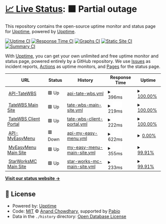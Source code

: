 # [📈 Live Status](https://upptime.github.io/upptime): <!--live status--> **🟧 Partial outage**

This repository contains the open-source uptime monitor and status page for [Upptime](https://upptime.js.org), powered by [Upptime](https://github.com/upptime/upptime).

[![Uptime CI](https://github.com/upptime/upptime/workflows/Uptime%20CI/badge.svg)](https://github.com/upptime/upptime/actions?query=workflow%3A%22Uptime+CI%22)
[![Response Time CI](https://github.com/upptime/upptime/workflows/Response%20Time%20CI/badge.svg)](https://github.com/upptime/upptime/actions?query=workflow%3A%22Response+Time+CI%22)
[![Graphs CI](https://github.com/upptime/upptime/workflows/Graphs%20CI/badge.svg)](https://github.com/upptime/upptime/actions?query=workflow%3A%22Graphs+CI%22)
[![Static Site CI](https://github.com/upptime/upptime/workflows/Static%20Site%20CI/badge.svg)](https://github.com/upptime/upptime/actions?query=workflow%3A%22Static+Site+CI%22)
[![Summary CI](https://github.com/upptime/upptime/workflows/Summary%20CI/badge.svg)](https://github.com/upptime/upptime/actions?query=workflow%3A%22Summary+CI%22)

With [Upptime](https://upptime.js.org), you can get your own unlimited and free uptime monitor and status page, powered entirely by a GitHub repository. We use [Issues](https://github.com/upptime/upptime/issues) as incident reports, [Actions](https://github.com/upptime/upptime/actions) as uptime monitors, and [Pages](https://upptime.github.io/upptime) for the status page.

<!--start: status pages-->
<!-- This summary is generated by Upptime (https://github.com/upptime/upptime) -->
<!-- Do not edit this manually, your changes will be overwritten -->
<!-- prettier-ignore -->
| URL | Status | History | Response Time | Uptime |
| --- | ------ | ------- | ------------- | ------ |
| <img alt="" src="https://icons.duckduckgo.com/ip3/api.tatewbs.com.ico" height="13"> [API-TateWBS](https://api.tatewbs.com) | 🟩 Up | [api-tate-wbs.yml](https://github.com/TateFowble/upptime/commits/HEAD/history/api-tate-wbs.yml) | <details><summary><img alt="Response time graph" src="./graphs/api-tate-wbs/response-time-week.png" height="20"> 396ms</summary><br><a href="https://status.tatewbs.com/history/api-tate-wbs"><img alt="Response time 395" src="https://img.shields.io/endpoint?url=https%3A%2F%2Fraw.githubusercontent.com%2FTateFowble%2Fupptime%2FHEAD%2Fapi%2Fapi-tate-wbs%2Fresponse-time.json"></a><br><a href="https://status.tatewbs.com/history/api-tate-wbs"><img alt="24-hour response time 431" src="https://img.shields.io/endpoint?url=https%3A%2F%2Fraw.githubusercontent.com%2FTateFowble%2Fupptime%2FHEAD%2Fapi%2Fapi-tate-wbs%2Fresponse-time-day.json"></a><br><a href="https://status.tatewbs.com/history/api-tate-wbs"><img alt="7-day response time 396" src="https://img.shields.io/endpoint?url=https%3A%2F%2Fraw.githubusercontent.com%2FTateFowble%2Fupptime%2FHEAD%2Fapi%2Fapi-tate-wbs%2Fresponse-time-week.json"></a><br><a href="https://status.tatewbs.com/history/api-tate-wbs"><img alt="30-day response time 395" src="https://img.shields.io/endpoint?url=https%3A%2F%2Fraw.githubusercontent.com%2FTateFowble%2Fupptime%2FHEAD%2Fapi%2Fapi-tate-wbs%2Fresponse-time-month.json"></a><br><a href="https://status.tatewbs.com/history/api-tate-wbs"><img alt="1-year response time 395" src="https://img.shields.io/endpoint?url=https%3A%2F%2Fraw.githubusercontent.com%2FTateFowble%2Fupptime%2FHEAD%2Fapi%2Fapi-tate-wbs%2Fresponse-time-year.json"></a></details> | <details><summary><a href="https://status.tatewbs.com/history/api-tate-wbs">100.00%</a></summary><a href="https://status.tatewbs.com/history/api-tate-wbs"><img alt="All-time uptime 100.00%" src="https://img.shields.io/endpoint?url=https%3A%2F%2Fraw.githubusercontent.com%2FTateFowble%2Fupptime%2FHEAD%2Fapi%2Fapi-tate-wbs%2Fuptime.json"></a><br><a href="https://status.tatewbs.com/history/api-tate-wbs"><img alt="24-hour uptime 100.00%" src="https://img.shields.io/endpoint?url=https%3A%2F%2Fraw.githubusercontent.com%2FTateFowble%2Fupptime%2FHEAD%2Fapi%2Fapi-tate-wbs%2Fuptime-day.json"></a><br><a href="https://status.tatewbs.com/history/api-tate-wbs"><img alt="7-day uptime 100.00%" src="https://img.shields.io/endpoint?url=https%3A%2F%2Fraw.githubusercontent.com%2FTateFowble%2Fupptime%2FHEAD%2Fapi%2Fapi-tate-wbs%2Fuptime-week.json"></a><br><a href="https://status.tatewbs.com/history/api-tate-wbs"><img alt="30-day uptime 100.00%" src="https://img.shields.io/endpoint?url=https%3A%2F%2Fraw.githubusercontent.com%2FTateFowble%2Fupptime%2FHEAD%2Fapi%2Fapi-tate-wbs%2Fuptime-month.json"></a><br><a href="https://status.tatewbs.com/history/api-tate-wbs"><img alt="1-year uptime 100.00%" src="https://img.shields.io/endpoint?url=https%3A%2F%2Fraw.githubusercontent.com%2FTateFowble%2Fupptime%2FHEAD%2Fapi%2Fapi-tate-wbs%2Fuptime-year.json"></a></details>
| <img alt="" src="https://icons.duckduckgo.com/ip3/www.tatewbs.com.ico" height="13"> [TateWBS Main Site](https://www.tatewbs.com) | 🟩 Up | [tate-wbs-main-site.yml](https://github.com/TateFowble/upptime/commits/HEAD/history/tate-wbs-main-site.yml) | <details><summary><img alt="Response time graph" src="./graphs/tate-wbs-main-site/response-time-week.png" height="20"> 219ms</summary><br><a href="https://status.tatewbs.com/history/tate-wbs-main-site"><img alt="Response time 207" src="https://img.shields.io/endpoint?url=https%3A%2F%2Fraw.githubusercontent.com%2FTateFowble%2Fupptime%2FHEAD%2Fapi%2Ftate-wbs-main-site%2Fresponse-time.json"></a><br><a href="https://status.tatewbs.com/history/tate-wbs-main-site"><img alt="24-hour response time 158" src="https://img.shields.io/endpoint?url=https%3A%2F%2Fraw.githubusercontent.com%2FTateFowble%2Fupptime%2FHEAD%2Fapi%2Ftate-wbs-main-site%2Fresponse-time-day.json"></a><br><a href="https://status.tatewbs.com/history/tate-wbs-main-site"><img alt="7-day response time 219" src="https://img.shields.io/endpoint?url=https%3A%2F%2Fraw.githubusercontent.com%2FTateFowble%2Fupptime%2FHEAD%2Fapi%2Ftate-wbs-main-site%2Fresponse-time-week.json"></a><br><a href="https://status.tatewbs.com/history/tate-wbs-main-site"><img alt="30-day response time 207" src="https://img.shields.io/endpoint?url=https%3A%2F%2Fraw.githubusercontent.com%2FTateFowble%2Fupptime%2FHEAD%2Fapi%2Ftate-wbs-main-site%2Fresponse-time-month.json"></a><br><a href="https://status.tatewbs.com/history/tate-wbs-main-site"><img alt="1-year response time 207" src="https://img.shields.io/endpoint?url=https%3A%2F%2Fraw.githubusercontent.com%2FTateFowble%2Fupptime%2FHEAD%2Fapi%2Ftate-wbs-main-site%2Fresponse-time-year.json"></a></details> | <details><summary><a href="https://status.tatewbs.com/history/tate-wbs-main-site">100.00%</a></summary><a href="https://status.tatewbs.com/history/tate-wbs-main-site"><img alt="All-time uptime 100.00%" src="https://img.shields.io/endpoint?url=https%3A%2F%2Fraw.githubusercontent.com%2FTateFowble%2Fupptime%2FHEAD%2Fapi%2Ftate-wbs-main-site%2Fuptime.json"></a><br><a href="https://status.tatewbs.com/history/tate-wbs-main-site"><img alt="24-hour uptime 100.00%" src="https://img.shields.io/endpoint?url=https%3A%2F%2Fraw.githubusercontent.com%2FTateFowble%2Fupptime%2FHEAD%2Fapi%2Ftate-wbs-main-site%2Fuptime-day.json"></a><br><a href="https://status.tatewbs.com/history/tate-wbs-main-site"><img alt="7-day uptime 100.00%" src="https://img.shields.io/endpoint?url=https%3A%2F%2Fraw.githubusercontent.com%2FTateFowble%2Fupptime%2FHEAD%2Fapi%2Ftate-wbs-main-site%2Fuptime-week.json"></a><br><a href="https://status.tatewbs.com/history/tate-wbs-main-site"><img alt="30-day uptime 100.00%" src="https://img.shields.io/endpoint?url=https%3A%2F%2Fraw.githubusercontent.com%2FTateFowble%2Fupptime%2FHEAD%2Fapi%2Ftate-wbs-main-site%2Fuptime-month.json"></a><br><a href="https://status.tatewbs.com/history/tate-wbs-main-site"><img alt="1-year uptime 100.00%" src="https://img.shields.io/endpoint?url=https%3A%2F%2Fraw.githubusercontent.com%2FTateFowble%2Fupptime%2FHEAD%2Fapi%2Ftate-wbs-main-site%2Fuptime-year.json"></a></details>
| <img alt="" src="https://icons.duckduckgo.com/ip3/portal.tatewbs.com.ico" height="13"> [TateWBS Client Portal](https://portal.tatewbs.com) | 🟩 Up | [tate-wbs-client-portal.yml](https://github.com/TateFowble/upptime/commits/HEAD/history/tate-wbs-client-portal.yml) | <details><summary><img alt="Response time graph" src="./graphs/tate-wbs-client-portal/response-time-week.png" height="20"> 222ms</summary><br><a href="https://status.tatewbs.com/history/tate-wbs-client-portal"><img alt="Response time 480" src="https://img.shields.io/endpoint?url=https%3A%2F%2Fraw.githubusercontent.com%2FTateFowble%2Fupptime%2FHEAD%2Fapi%2Ftate-wbs-client-portal%2Fresponse-time.json"></a><br><a href="https://status.tatewbs.com/history/tate-wbs-client-portal"><img alt="24-hour response time 224" src="https://img.shields.io/endpoint?url=https%3A%2F%2Fraw.githubusercontent.com%2FTateFowble%2Fupptime%2FHEAD%2Fapi%2Ftate-wbs-client-portal%2Fresponse-time-day.json"></a><br><a href="https://status.tatewbs.com/history/tate-wbs-client-portal"><img alt="7-day response time 222" src="https://img.shields.io/endpoint?url=https%3A%2F%2Fraw.githubusercontent.com%2FTateFowble%2Fupptime%2FHEAD%2Fapi%2Ftate-wbs-client-portal%2Fresponse-time-week.json"></a><br><a href="https://status.tatewbs.com/history/tate-wbs-client-portal"><img alt="30-day response time 480" src="https://img.shields.io/endpoint?url=https%3A%2F%2Fraw.githubusercontent.com%2FTateFowble%2Fupptime%2FHEAD%2Fapi%2Ftate-wbs-client-portal%2Fresponse-time-month.json"></a><br><a href="https://status.tatewbs.com/history/tate-wbs-client-portal"><img alt="1-year response time 480" src="https://img.shields.io/endpoint?url=https%3A%2F%2Fraw.githubusercontent.com%2FTateFowble%2Fupptime%2FHEAD%2Fapi%2Ftate-wbs-client-portal%2Fresponse-time-year.json"></a></details> | <details><summary><a href="https://status.tatewbs.com/history/tate-wbs-client-portal">100.00%</a></summary><a href="https://status.tatewbs.com/history/tate-wbs-client-portal"><img alt="All-time uptime 99.89%" src="https://img.shields.io/endpoint?url=https%3A%2F%2Fraw.githubusercontent.com%2FTateFowble%2Fupptime%2FHEAD%2Fapi%2Ftate-wbs-client-portal%2Fuptime.json"></a><br><a href="https://status.tatewbs.com/history/tate-wbs-client-portal"><img alt="24-hour uptime 100.00%" src="https://img.shields.io/endpoint?url=https%3A%2F%2Fraw.githubusercontent.com%2FTateFowble%2Fupptime%2FHEAD%2Fapi%2Ftate-wbs-client-portal%2Fuptime-day.json"></a><br><a href="https://status.tatewbs.com/history/tate-wbs-client-portal"><img alt="7-day uptime 100.00%" src="https://img.shields.io/endpoint?url=https%3A%2F%2Fraw.githubusercontent.com%2FTateFowble%2Fupptime%2FHEAD%2Fapi%2Ftate-wbs-client-portal%2Fuptime-week.json"></a><br><a href="https://status.tatewbs.com/history/tate-wbs-client-portal"><img alt="30-day uptime 99.89%" src="https://img.shields.io/endpoint?url=https%3A%2F%2Fraw.githubusercontent.com%2FTateFowble%2Fupptime%2FHEAD%2Fapi%2Ftate-wbs-client-portal%2Fuptime-month.json"></a><br><a href="https://status.tatewbs.com/history/tate-wbs-client-portal"><img alt="1-year uptime 99.89%" src="https://img.shields.io/endpoint?url=https%3A%2F%2Fraw.githubusercontent.com%2FTateFowble%2Fupptime%2FHEAD%2Fapi%2Ftate-wbs-client-portal%2Fuptime-year.json"></a></details>
| <img alt="" src="https://icons.duckduckgo.com/ip3/cdn.myeasy.menu.ico" height="13"> [API-MyEasyMenu](https://cdn.myeasy.menu) | 🟥 Down | [api-my-easy-menu.yml](https://github.com/TateFowble/upptime/commits/HEAD/history/api-my-easy-menu.yml) | <details><summary><img alt="Response time graph" src="./graphs/api-my-easy-menu/response-time-week.png" height="20"> 622ms</summary><br><a href="https://status.tatewbs.com/history/api-my-easy-menu"><img alt="Response time 739" src="https://img.shields.io/endpoint?url=https%3A%2F%2Fraw.githubusercontent.com%2FTateFowble%2Fupptime%2FHEAD%2Fapi%2Fapi-my-easy-menu%2Fresponse-time.json"></a><br><a href="https://status.tatewbs.com/history/api-my-easy-menu"><img alt="24-hour response time 900" src="https://img.shields.io/endpoint?url=https%3A%2F%2Fraw.githubusercontent.com%2FTateFowble%2Fupptime%2FHEAD%2Fapi%2Fapi-my-easy-menu%2Fresponse-time-day.json"></a><br><a href="https://status.tatewbs.com/history/api-my-easy-menu"><img alt="7-day response time 622" src="https://img.shields.io/endpoint?url=https%3A%2F%2Fraw.githubusercontent.com%2FTateFowble%2Fupptime%2FHEAD%2Fapi%2Fapi-my-easy-menu%2Fresponse-time-week.json"></a><br><a href="https://status.tatewbs.com/history/api-my-easy-menu"><img alt="30-day response time 739" src="https://img.shields.io/endpoint?url=https%3A%2F%2Fraw.githubusercontent.com%2FTateFowble%2Fupptime%2FHEAD%2Fapi%2Fapi-my-easy-menu%2Fresponse-time-month.json"></a><br><a href="https://status.tatewbs.com/history/api-my-easy-menu"><img alt="1-year response time 739" src="https://img.shields.io/endpoint?url=https%3A%2F%2Fraw.githubusercontent.com%2FTateFowble%2Fupptime%2FHEAD%2Fapi%2Fapi-my-easy-menu%2Fresponse-time-year.json"></a></details> | <details><summary><a href="https://status.tatewbs.com/history/api-my-easy-menu">0.00%</a></summary><a href="https://status.tatewbs.com/history/api-my-easy-menu"><img alt="All-time uptime 0.00%" src="https://img.shields.io/endpoint?url=https%3A%2F%2Fraw.githubusercontent.com%2FTateFowble%2Fupptime%2FHEAD%2Fapi%2Fapi-my-easy-menu%2Fuptime.json"></a><br><a href="https://status.tatewbs.com/history/api-my-easy-menu"><img alt="24-hour uptime 0.00%" src="https://img.shields.io/endpoint?url=https%3A%2F%2Fraw.githubusercontent.com%2FTateFowble%2Fupptime%2FHEAD%2Fapi%2Fapi-my-easy-menu%2Fuptime-day.json"></a><br><a href="https://status.tatewbs.com/history/api-my-easy-menu"><img alt="7-day uptime 0.00%" src="https://img.shields.io/endpoint?url=https%3A%2F%2Fraw.githubusercontent.com%2FTateFowble%2Fupptime%2FHEAD%2Fapi%2Fapi-my-easy-menu%2Fuptime-week.json"></a><br><a href="https://status.tatewbs.com/history/api-my-easy-menu"><img alt="30-day uptime 0.00%" src="https://img.shields.io/endpoint?url=https%3A%2F%2Fraw.githubusercontent.com%2FTateFowble%2Fupptime%2FHEAD%2Fapi%2Fapi-my-easy-menu%2Fuptime-month.json"></a><br><a href="https://status.tatewbs.com/history/api-my-easy-menu"><img alt="1-year uptime 0.00%" src="https://img.shields.io/endpoint?url=https%3A%2F%2Fraw.githubusercontent.com%2FTateFowble%2Fupptime%2FHEAD%2Fapi%2Fapi-my-easy-menu%2Fuptime-year.json"></a></details>
| <img alt="" src="https://icons.duckduckgo.com/ip3/www.myeasy.menu.ico" height="13"> [MyEasyMenu Main Site](https://www.myeasy.menu) | 🟩 Up | [my-easy-menu-main-site.yml](https://github.com/TateFowble/upptime/commits/HEAD/history/my-easy-menu-main-site.yml) | <details><summary><img alt="Response time graph" src="./graphs/my-easy-menu-main-site/response-time-week.png" height="20"> 355ms</summary><br><a href="https://status.tatewbs.com/history/my-easy-menu-main-site"><img alt="Response time 469" src="https://img.shields.io/endpoint?url=https%3A%2F%2Fraw.githubusercontent.com%2FTateFowble%2Fupptime%2FHEAD%2Fapi%2Fmy-easy-menu-main-site%2Fresponse-time.json"></a><br><a href="https://status.tatewbs.com/history/my-easy-menu-main-site"><img alt="24-hour response time 480" src="https://img.shields.io/endpoint?url=https%3A%2F%2Fraw.githubusercontent.com%2FTateFowble%2Fupptime%2FHEAD%2Fapi%2Fmy-easy-menu-main-site%2Fresponse-time-day.json"></a><br><a href="https://status.tatewbs.com/history/my-easy-menu-main-site"><img alt="7-day response time 355" src="https://img.shields.io/endpoint?url=https%3A%2F%2Fraw.githubusercontent.com%2FTateFowble%2Fupptime%2FHEAD%2Fapi%2Fmy-easy-menu-main-site%2Fresponse-time-week.json"></a><br><a href="https://status.tatewbs.com/history/my-easy-menu-main-site"><img alt="30-day response time 469" src="https://img.shields.io/endpoint?url=https%3A%2F%2Fraw.githubusercontent.com%2FTateFowble%2Fupptime%2FHEAD%2Fapi%2Fmy-easy-menu-main-site%2Fresponse-time-month.json"></a><br><a href="https://status.tatewbs.com/history/my-easy-menu-main-site"><img alt="1-year response time 469" src="https://img.shields.io/endpoint?url=https%3A%2F%2Fraw.githubusercontent.com%2FTateFowble%2Fupptime%2FHEAD%2Fapi%2Fmy-easy-menu-main-site%2Fresponse-time-year.json"></a></details> | <details><summary><a href="https://status.tatewbs.com/history/my-easy-menu-main-site">99.91%</a></summary><a href="https://status.tatewbs.com/history/my-easy-menu-main-site"><img alt="All-time uptime 99.81%" src="https://img.shields.io/endpoint?url=https%3A%2F%2Fraw.githubusercontent.com%2FTateFowble%2Fupptime%2FHEAD%2Fapi%2Fmy-easy-menu-main-site%2Fuptime.json"></a><br><a href="https://status.tatewbs.com/history/my-easy-menu-main-site"><img alt="24-hour uptime 99.39%" src="https://img.shields.io/endpoint?url=https%3A%2F%2Fraw.githubusercontent.com%2FTateFowble%2Fupptime%2FHEAD%2Fapi%2Fmy-easy-menu-main-site%2Fuptime-day.json"></a><br><a href="https://status.tatewbs.com/history/my-easy-menu-main-site"><img alt="7-day uptime 99.91%" src="https://img.shields.io/endpoint?url=https%3A%2F%2Fraw.githubusercontent.com%2FTateFowble%2Fupptime%2FHEAD%2Fapi%2Fmy-easy-menu-main-site%2Fuptime-week.json"></a><br><a href="https://status.tatewbs.com/history/my-easy-menu-main-site"><img alt="30-day uptime 99.81%" src="https://img.shields.io/endpoint?url=https%3A%2F%2Fraw.githubusercontent.com%2FTateFowble%2Fupptime%2FHEAD%2Fapi%2Fmy-easy-menu-main-site%2Fuptime-month.json"></a><br><a href="https://status.tatewbs.com/history/my-easy-menu-main-site"><img alt="1-year uptime 99.81%" src="https://img.shields.io/endpoint?url=https%3A%2F%2Fraw.githubusercontent.com%2FTateFowble%2Fupptime%2FHEAD%2Fapi%2Fmy-easy-menu-main-site%2Fuptime-year.json"></a></details>
| <img alt="" src="https://icons.duckduckgo.com/ip3/www.starworksmc.us.ico" height="13"> [StarWorksMC Main Site](https://www.starworksmc.us) | 🟩 Up | [star-works-mc-main-site.yml](https://github.com/TateFowble/upptime/commits/HEAD/history/star-works-mc-main-site.yml) | <details><summary><img alt="Response time graph" src="./graphs/star-works-mc-main-site/response-time-week.png" height="20"> 233ms</summary><br><a href="https://status.tatewbs.com/history/star-works-mc-main-site"><img alt="Response time 297" src="https://img.shields.io/endpoint?url=https%3A%2F%2Fraw.githubusercontent.com%2FTateFowble%2Fupptime%2FHEAD%2Fapi%2Fstar-works-mc-main-site%2Fresponse-time.json"></a><br><a href="https://status.tatewbs.com/history/star-works-mc-main-site"><img alt="24-hour response time 287" src="https://img.shields.io/endpoint?url=https%3A%2F%2Fraw.githubusercontent.com%2FTateFowble%2Fupptime%2FHEAD%2Fapi%2Fstar-works-mc-main-site%2Fresponse-time-day.json"></a><br><a href="https://status.tatewbs.com/history/star-works-mc-main-site"><img alt="7-day response time 233" src="https://img.shields.io/endpoint?url=https%3A%2F%2Fraw.githubusercontent.com%2FTateFowble%2Fupptime%2FHEAD%2Fapi%2Fstar-works-mc-main-site%2Fresponse-time-week.json"></a><br><a href="https://status.tatewbs.com/history/star-works-mc-main-site"><img alt="30-day response time 297" src="https://img.shields.io/endpoint?url=https%3A%2F%2Fraw.githubusercontent.com%2FTateFowble%2Fupptime%2FHEAD%2Fapi%2Fstar-works-mc-main-site%2Fresponse-time-month.json"></a><br><a href="https://status.tatewbs.com/history/star-works-mc-main-site"><img alt="1-year response time 297" src="https://img.shields.io/endpoint?url=https%3A%2F%2Fraw.githubusercontent.com%2FTateFowble%2Fupptime%2FHEAD%2Fapi%2Fstar-works-mc-main-site%2Fresponse-time-year.json"></a></details> | <details><summary><a href="https://status.tatewbs.com/history/star-works-mc-main-site">99.91%</a></summary><a href="https://status.tatewbs.com/history/star-works-mc-main-site"><img alt="All-time uptime 99.95%" src="https://img.shields.io/endpoint?url=https%3A%2F%2Fraw.githubusercontent.com%2FTateFowble%2Fupptime%2FHEAD%2Fapi%2Fstar-works-mc-main-site%2Fuptime.json"></a><br><a href="https://status.tatewbs.com/history/star-works-mc-main-site"><img alt="24-hour uptime 99.39%" src="https://img.shields.io/endpoint?url=https%3A%2F%2Fraw.githubusercontent.com%2FTateFowble%2Fupptime%2FHEAD%2Fapi%2Fstar-works-mc-main-site%2Fuptime-day.json"></a><br><a href="https://status.tatewbs.com/history/star-works-mc-main-site"><img alt="7-day uptime 99.91%" src="https://img.shields.io/endpoint?url=https%3A%2F%2Fraw.githubusercontent.com%2FTateFowble%2Fupptime%2FHEAD%2Fapi%2Fstar-works-mc-main-site%2Fuptime-week.json"></a><br><a href="https://status.tatewbs.com/history/star-works-mc-main-site"><img alt="30-day uptime 99.95%" src="https://img.shields.io/endpoint?url=https%3A%2F%2Fraw.githubusercontent.com%2FTateFowble%2Fupptime%2FHEAD%2Fapi%2Fstar-works-mc-main-site%2Fuptime-month.json"></a><br><a href="https://status.tatewbs.com/history/star-works-mc-main-site"><img alt="1-year uptime 99.95%" src="https://img.shields.io/endpoint?url=https%3A%2F%2Fraw.githubusercontent.com%2FTateFowble%2Fupptime%2FHEAD%2Fapi%2Fstar-works-mc-main-site%2Fuptime-year.json"></a></details>

<!--end: status pages-->

[**Visit our status website →**](https://upptime.github.io/upptime)

## 📄 License

- Powered by: [Upptime](https://github.com/upptime/upptime)
- Code: [MIT](./LICENSE) © [Anand Chowdhary](https://anandchowdhary.com), supported by [Pabio](https://pabio.com)
- Data in the `./history` directory: [Open Database License](https://opendatacommons.org/licenses/odbl/1-0/)
